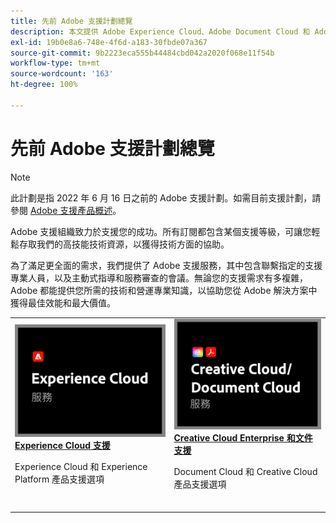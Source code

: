 ```yaml
---
title: 先前 Adobe 支援計劃總覽
description: 本文提供 Adobe Experience Cloud、Adobe Document Cloud 和 Adobe Creative Cloud 的客戶支援選項摘要。
exl-id: 19b0e8a6-748e-4f6d-a183-30fbde07a367
source-git-commit: 9b2223eca555b44484cbd042a2020f068e11f54b
workflow-type: tm+mt
source-wordcount: '163'
ht-degree: 100%

---
```


# 先前 Adobe 支援計劃總覽

>[!NOTE]
>
>此計劃是指 2022 年 6 月 16 日之前的 Adobe 支援計劃。如需目前支援計劃，請參閱 [Adobe 支援產品概述](overview.md)。

Adobe 支援組織致力於支援您的成功。所有訂閱都包含某個支援等級，可讓您輕鬆存取我們的高技能技術資源，以獲得技術方面的協助。

為了滿足更全面的需求，我們提供了 Adobe 支援服務，其中包含聯繫指定的支援專業人員，以及主動式指導和服務審查的會議。無論您的支援需求有多複雜，Adobe 都能提供您所需的技術和營運專業知識，以協助您從 Adobe 解決方案中獲得最佳效能和最大價值。

<table style="table-layout:fixed">
<tr>
  <td>
    <a href="dx-overview.md">
    <img alt="DX 支援" src="assets/ECthumbnail.png"/>
    </a>
    <div>
    <a href="dx-overview.md"><strong>Experience Cloud 支援</strong></a>
    </div>
    <p>Experience Cloud 和 Experience Platform 產品支援選項</p>
    <br>
  </td>
  <td>
    <a href="dme-overview.md">
      <img alt="商務" src="assets/CCDCThumbnail.png">
    </a>
    <div>
    <a href="dme-overview.md"><strong>Creative Cloud Enterprise 和文件支援</strong></a>
    </div>
    <p>Document Cloud 和 Creative Cloud 產品支援選項</p>
    <br>
  </td>
</tr>
</table>
